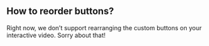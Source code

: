 ## How to reorder buttons?

Right now, we don’t support rearranging the custom buttons on your interactive video. Sorry about that!
